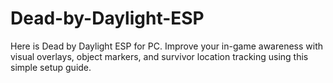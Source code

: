 # Dead-by-Daylight-ESP
Here is Dead by Daylight ESP for PC. Improve your in-game awareness with visual overlays, object markers, and survivor location tracking using this simple setup guide.
